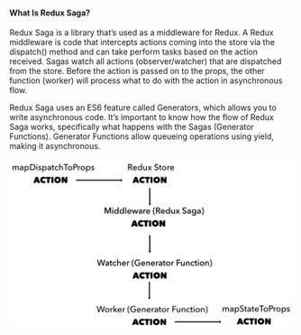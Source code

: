 #### What Is Redux Saga?

Redux Saga is a library that’s used as a middleware for Redux. A Redux middleware is code that intercepts actions coming into the store via the dispatch() method and can take perform tasks based on the action received. Sagas watch all actions (observer/watcher) that are dispatched from the store. Before the action is passed on to the props, the other function (worker) will process what to do with the action in asynchronous flow.

Redux Saga uses an ES6 feature called Generators, which allows you to write asynchronous code. It’s important to know how the flow of Redux Saga works, specifically what happens with the Sagas (Generator Functions). Generator Functions allow queueing operations using yield, making it asynchronous.

<img src="redux-saga-diagram.png">
